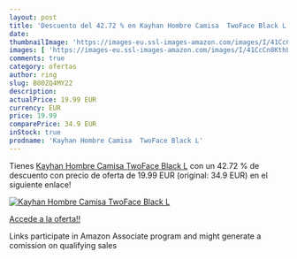```yaml
---
layout: post
title: 'Descuento del 42.72 % en Kayhan Hombre Camisa  TwoFace Black L'
date: 
thumbnailImage: 'https://images-eu.ssl-images-amazon.com/images/I/41CcCn8KthL._SL200_.jpg'
images: [ 'https://images-eu.ssl-images-amazon.com/images/I/41CcCn8KthL._SL200_.jpg' ]
comments: true
category: ofertas
author: ring
slug: B00ZQ4MY22
description:
actualPrice: 19.99 EUR
currency: EUR
price: 19.99
comparePrice: 34.9 EUR
inStock: true
prodname: 'Kayhan Hombre Camisa  TwoFace Black L'
---
```


Tienes [Kayhan Hombre Camisa  TwoFace Black L](https://www.amazon.es/dp/B00ZQ4MY22/?tag=tolees-21) con un 42.72 % de descuento con precio de oferta de 19.99 EUR (original: 34.9 EUR) en el siguiente enlace!

[![Kayhan Hombre Camisa  TwoFace Black L](https://images-eu.ssl-images-amazon.com/images/I/41CcCn8KthL._SL200_.jpg)](https://www.amazon.es/dp/B00ZQ4MY22/?tag=tolees-21)

[Accede a la oferta!!](https://www.amazon.es/dp/B00ZQ4MY22/?tag=tolees-21)

Links participate in Amazon Associate program and might generate a comission on qualifying sales


